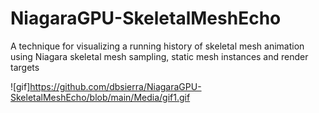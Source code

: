 # NiagaraGPU-SkeletalMeshEcho
A technique for visualizing a running history of skeletal mesh animation using Niagara skeletal mesh sampling, static mesh instances and render targets

![gif]https://github.com/dbsierra/NiagaraGPU-SkeletalMeshEcho/blob/main/Media/gif1.gif